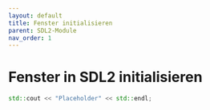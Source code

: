 ```yaml
---
layout: default
title: Fenster initialisieren
parent: SDL2-Module
nav_order: 1
---
```


# Fenster in SDL2 initialisieren

```cpp
std::cout << "Placeholder" << std::endl;
```